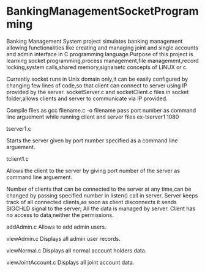# BankingManagementSocketProgramming
Banking Management System project simulates banking management allowing functionalities like creating and managing joint and single accounts and admin interface in C programming language.Purpose of this project is learning socket programming,process management,file management,record locking,system calls,shared memory,signalsetc concepts of LINUX or c.


Currently socket runs in Unix domain only,it can be easily configured by changing few lines of code,so that client can connect to server using IP provided by the server.
socketServer.c and socketClient.c files in socket folder,allows clients and server to communicate via IP provided.


Compile files as gcc filename.c -o filename
pass port number as command line arguement while running client and server files
ex-tserver1 1080

tserver1.c

Starts the server given by port number specified as a command line arguement.

tclient1.c

Allows the client to the server by giving port number of the server as command line arguement.

Number of clients that can be connected to the server at any time,can be changed by passing specified number in listen() call in server.
Server keeps track of all connected clients,as soon as client disconnects it sends SIGCHLD signal to the server;
All the data is managed by server.
Client has no access to data,neither the permissions.

addAdmin.c 
Allows to add admin users.

viewAdmin.c 
Displays all admin user records.

viewNormal.c
Displays all normal account holders data.

viewJointAccount.c
Displays all joint account data.
